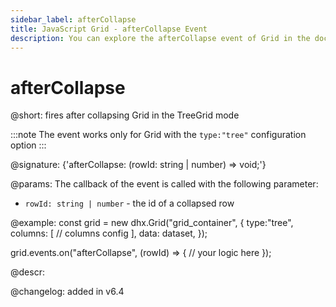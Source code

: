 ```yaml
---
sidebar_label: afterCollapse
title: JavaScript Grid - afterCollapse Event 
description: You can explore the afterCollapse event of Grid in the documentation of the DHTMLX JavaScript UI library. Browse developer guides and API reference, try out code examples and live demos, and download a free 30-day evaluation version of DHTMLX Suite.
---
```


# afterCollapse

@short: fires after collapsing Grid in the TreeGrid mode

:::note
The event works only for Grid with the `type:"tree"` configuration option
:::

@signature: {'afterCollapse: (rowId: string | number) => void;'}

@params:
The callback of the event is called with the following parameter:
- `rowId: string | number` - the id of a collapsed row

@example:
const grid = new dhx.Grid("grid_container", {
    type:"tree",
    columns: [
       // columns config
    ],
    data: dataset,
});

grid.events.on("afterCollapse", (rowId) => {
    // your logic here
});

@descr:


@changelog: added in v6.4